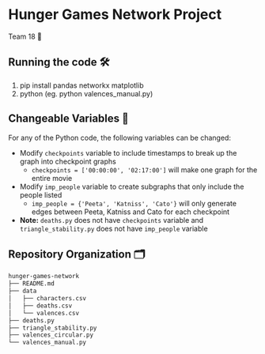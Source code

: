 # Hunger Games Network Project

Team 18 🚀

## Running the code 🛠️
1. pip install pandas networkx matplotlib
1. python <filename> (eg. python valences_manual.py)

## Changeable Variables 💾
For any of the Python code, the following variables can be changed:
- Modify `checkpoints` variable to include timestamps to break up the graph into checkpoint graphs
	- `checkpoints = ['00:00:00', '02:17:00']` will make one graph for the entire movie
- Modify `imp_people` variable to create subgraphs that only include the people listed
	- `imp_people = {'Peeta', 'Katniss', 'Cato'}` will only generate edges between Peeta, Katniss and Cato for each checkpoint
- **Note:** `deaths.py` does not have `checkpoints` variable and `triangle_stability.py` does not have `imp_people` variable



## Repository Organization 🗂️
```bash
hunger-games-network
├── README.md
├── data
│   ├── characters.csv
│   ├── deaths.csv
│   └── valences.csv
├── deaths.py
├── triangle_stability.py
├── valences_circular.py
└── valences_manual.py
```
